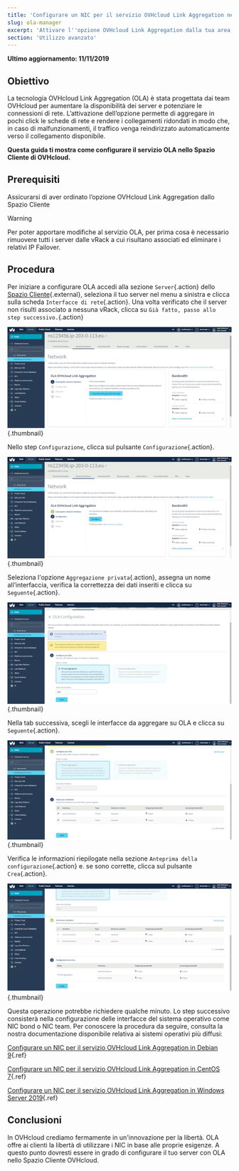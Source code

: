 ```yaml
---
title: 'Configurare un NIC per il servizio OVHcloud Link Aggregation nello Spazio Cliente'
slug: ola-manager
excerpt: 'Attivare l''opzione OVHcloud Link Aggregation dalla tua area Cliente OVHcloud'
section: 'Utilizzo avanzato'
---
```


**Ultimo aggiornamento: 11/11/2019**

## Obiettivo

La tecnologia OVHcloud Link Aggregation (OLA) è stata progettata dai team OVHcloud per aumentare la disponibilità dei server e potenziare le connessioni di rete. L’attivazione dell’opzione permette di aggregare in pochi click le schede di rete e rendere i collegamenti ridondati in modo che, in caso di malfunzionamenti, il traffico venga reindirizzato automaticamente verso il collegamento disponibile.

**Questa guida ti mostra come configurare il servizio OLA nello Spazio Cliente di OVHcloud.**

## Prerequisiti

Assicurarsi di aver ordinato l’opzione OVHcloud Link Aggregation dallo Spazio Cliente

> [!warning]
>
> Per poter apportare modifiche al servizio OLA, per prima cosa è necessario rimuovere tutti i server dalle vRack a cui risultano associati ed eliminare i relativi IP Failover.
>

## Procedura

Per iniziare a configurare OLA accedi alla sezione `Server`{.action} dello [Spazio Cliente](https://www.ovh.com/manager/){.external}, seleziona il tuo server nel menu a sinistra e clicca sulla scheda `Interfacce di rete`{.action}. Una volta verificato che il server non risulti associato a nessuna vRack, clicca su `Già fatto, passo allo step successivo.`{.action} 

![network interfaces](images/network_interfaces.png){.thumbnail}

Nello step `Configurazione`, clicca sul pulsante `Configurazione`{.action}.

![Configura](images/configure.png){.thumbnail}

Seleziona l'opzione `Aggregazione privata`{.action}, assegna un nome all’interfaccia, verifica la correttezza dei dati inseriti e clicca su `Seguente`{.action}.

![aggregazione privata](images/private_aggregation.png){.thumbnail}

Nella tab successiva, scegli le interfacce da aggregare su OLA e clicca su `Seguente`{.action}.

![selezione interfaccia](images/interface_select.png){.thumbnail}

Verifica le informazioni riepilogate nella sezione `Anteprima della configurazione`{.action} e. se sono corrette, clicca sul pulsante `Crea`{.action}.

![overview](images/overview.png){.thumbnail}

Questa operazione potrebbe richiedere qualche minuto. Lo step successivo consisterà nella configurazione delle interfacce del sistema operativo come NIC bond o NIC team. Per conoscere la procedura da seguire, consulta la nostra documentazione disponibile relativa ai sistemi operativi più diffusi:

[Configurare un NIC per il servizio OVHcloud Link Aggregation in Debian 9](https://docs.ovh.com/it/dedicated/ola-debian9/){.ref}

[Configurare un NIC per il servizio OVHcloud Link Aggregation in CentOS 7](https://docs.ovh.com/it/dedicated/ola-centos7/){.ref}

[Configurare un NIC per il servizio OVHcloud Link Aggregation in Windows Server 2019](https://docs.ovh.com/it/dedicated/ola-w2k19/){.ref}

## Conclusioni

In OVHcloud crediamo fermamente in un'innovazione per la libertà. OLA offre ai clienti la libertà di utilizzare i NIC in base alle proprie esigenze. A questo punto dovresti essere in grado di configurare il tuo server con OLA nello Spazio Cliente OVHcloud.